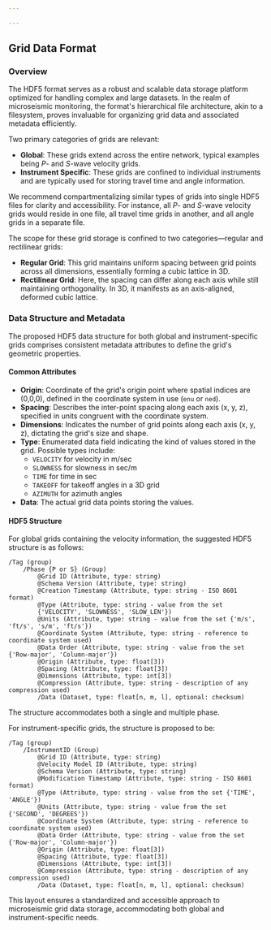```yaml
---

---
```


## Grid Data Format

### Overview

The HDF5 format serves as a robust and scalable data storage platform optimized for handling complex and large datasets. In the realm of microseismic monitoring, the format's hierarchical file architecture, akin to a filesystem, proves invaluable for organizing grid data and associated metadata efficiently.

Two primary categories of grids are relevant:
- **Global**: These grids extend across the entire network, typical examples being *P*- and *S*-wave velocity grids.
- **Instrument Specific**: These grids are confined to individual instruments and are typically used for storing travel time and angle information.

We recommend compartmentalizing similar types of grids into single HDF5 files for clarity and accessibility. For instance, all *P*- and *S*-wave velocity grids would reside in one file, all travel time grids in another, and all angle grids in a separate file.

The scope for these grid storage is confined to two categories—regular and rectilinear grids:
- **Regular Grid**: This grid maintains uniform spacing between grid points across all dimensions, essentially forming a cubic lattice in 3D.
- **Rectilinear Grid**: Here, the spacing can differ along each axis while still maintaining orthogonality. In 3D, it manifests as an axis-aligned, deformed cubic lattice.

### Data Structure and Metadata

The proposed HDF5 data structure for both global and instrument-specific grids comprises consistent metadata attributes to define the grid's geometric properties.

#### Common Attributes

- **Origin**: Coordinate of the grid's origin point where spatial indices are (0,0,0), defined in the coordinate system in use (`enu` or `ned`).
- **Spacing**: Describes the inter-point spacing along each axis (x, y, z), specified in units congruent with the coordinate system.
- **Dimensions**: Indicates the number of grid points along each axis (x, y, z), dictating the grid's size and shape.
- **Type**: Enumerated data field indicating the kind of values stored in the grid. Possible types include:
  - `VELOCITY` for velocity in m/sec
  - `SLOWNESS` for slowness in sec/m
  - `TIME` for time in sec
  - `TAKEOFF` for takeoff angles in a 3D grid
  - `AZIMUTH` for azimuth angles
- **Data**: The actual grid data points storing the values.

#### HDF5 Structure

For global grids containing the velocity information, the suggested HDF5 structure is as follows:

```
/Tag (group)
	/Phase {P or S} (Group)
	    @Grid ID (Attribute, type: string)
	    @Schema Version (Attribute, type: string)
	    @Creation Timestamp (Attribute, type: string - ISO 8601 format)
	    @Type (Attribute, type: string - value from the set 
	    {'VELOCITY', 'SLOWNESS', 'SLOW_LEN'})
	    @Units (Attribute, type: string - value from the set {'m/s', 'ft/s', 's/m', 'ft/s'})
	    @Coordinate System (Attribute, type: string - reference to coordinate system used)
	    @Data Order (Attribute, type: string - value from the set {'Row-major', 'Column-major'})
	    @Origin (Attribute, type: float[3])
	    @Spacing (Attribute, type: float[3])
	    @Dimensions (Attribute, type: int[3])
	    @Compression (Attribute, type: string - description of any compression used)
	    /Data (Dataset, type: float[n, m, l], optional: checksum)

```

The structure accommodates both a single and multiple phase.

For instrument-specific grids, the structure is proposed to be:

```
/Tag (group)
	/InstrumentID (Group)
	    @Grid ID (Attribute, type: string)
	    @Velocity Model ID (Attribute, type: string)
	    @Schema Version (Attribute, type: string)
	    @Modification Timestamp (Attribute, type: string - ISO 8601 format)
	    @Type (Attribute, type: string - value from the set {'TIME', 'ANGLE'})
	    @Units (Attribute, type: string - value from the set {'SECOND', 'DEGREES'})
	    @Coordinate System (Attribute, type: string - reference to coordinate system used)
	    @Data Order (Attribute, type: string - value from the set {'Row-major', 'Column-major'})
	    @Origin (Attribute, type: float[3])
	    @Spacing (Attribute, type: float[3])
	    @Dimensions (Attribute, type: int[3])
	    @Compression (Attribute, type: string - description of any compression used)
	    /Data (Dataset, type: float[n, m, l], optional: checksum)

```

This layout ensures a standardized and accessible approach to microseismic grid data storage, accommodating both global and instrument-specific needs.

<!--stackedit_data:
eyJoaXN0b3J5IjpbNjgwMjYwMTE5LC0xODU0ODgwNTI5LDc3Mz
U0NTU0OSwtMjAyNjcyMDAyNywyMDg0MTczOTgzLC0yNTA5NDAy
NjQsMTgwMTM1NDQ4NCwxMzY2OTkwNTg0LDIwOTUwOTk0NTAsLT
ExMjY3MjE0NjUsOTU2NDA5NzQsMjEyNDIyMzU2MywtMTQ5Njgz
MDkwNSwzOTkyNjc1ODUsLTIxNDQ3MDg5NThdfQ==
-->
